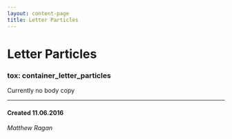 ```yaml
---
layout: content-page
title: Letter Particles
---
```


# Letter Particles
### tox: container_letter_particles

Currently no body copy

---
#### Created 11.06.2016
*Matthew Ragan*